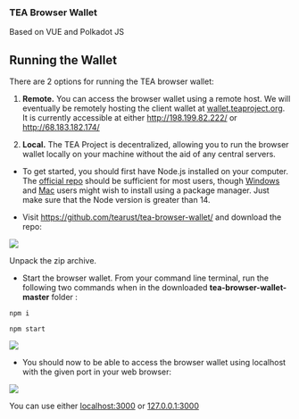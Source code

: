 ### TEA Browser Wallet
Based on VUE and Polkadot JS

## Running the Wallet
There are 2 options for running the TEA browser wallet:

1. **Remote.** You can access the browser wallet using a remote host. We will eventually be remotely hosting the client wallet at [wallet.teaproject.org](https://wallet.teaproject.org). It is currently accessible at either http://198.199.82.222/ or http://68.183.182.174/ 

2. **Local.** The TEA Project is decentralized, allowing you to run the browser wallet locally on your machine without the aid of any central servers. 

- To get started, you should first have Node.js installed on your computer. The [official repo](https://nodejs.org/en/download/) should be sufficient for most users, though [Windows](https://github.com/coreybutler/nvm-windows) and [Mac](https://formulae.brew.sh/formula/node) users might wish to install using a package manager. Just make sure that the Node version is greater than 14.

- Visit https://github.com/tearust/tea-browser-wallet/ and download the repo:

![](https://raw.githubusercontent.com/tearust/tea-docs/main/res/Try_the_demo/Try_the_demo-Tea-Browser-Wallet-download.png)

Unpack the zip archive.

- Start the browser wallet. From your command line terminal, run the following two commands when in the downloaded **tea-browser-wallet-master** folder :

`npm i`

`npm start`

![](https://raw.githubusercontent.com/tearust/tea-docs/main/res/Try_the_demo/Try_the_demo-node_start.png)

- You should now to be able to access the browser wallet using localhost with the given port in your web browser:

![](https://raw.githubusercontent.com/tearust/tea-docs/main/res/Try_the_demo/Try_the_demo-wallet-localhost.png)

You can use either [localhost:3000](http://localhost:3000) or [127.0.0.1:3000](http://127.0.0.1:3000)

